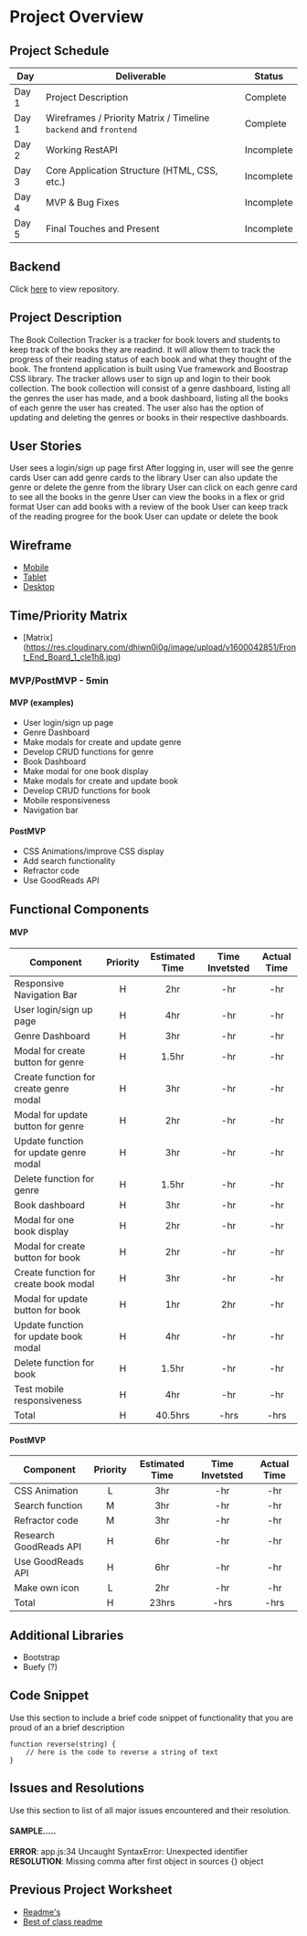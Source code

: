 # Project Overview

## Project Schedule

|  Day | Deliverable | Status
|---|---| ---|
|Day 1| Project Description | Complete
|Day 1| Wireframes / Priority Matrix / Timeline `backend` and `frontend`| Complete
|Day 2| Working RestAPI | Incomplete
|Day 3| Core Application Structure (HTML, CSS, etc.) | Incomplete
|Day 4| MVP & Bug Fixes | Incomplete
|Day 5| Final Touches and Present | Incomplete

## Backend
Click [here](https://github.com/krislee/project4-backend) to view repository.

## Project Description
The Book Collection Tracker is a tracker for book lovers and students to keep track of the books they are readind. It will allow them to track the progress of their reading status of each book and what they thought of the book. The frontend application is built using Vue framework and Boostrap CSS library. The tracker allows user to sign up and login to their book collection. The book collection will consist of a genre dashboard, listing all the genres the user has made, and a book dashboard, listing all the books of each genre the user has created. The user also has the option of updating and deleting the genres or books in their respective dashboards. 

## User Stories 
User sees a login/sign up page first
After logging in, user will see the genre cards
User can add genre cards to the library
User can also update the genre or delete the genre from the library
User can click on each genre card to see all the books in the genre
User can view the books in a flex or grid format
User can add books with a review of the book
User can keep track of the reading progree for the book
User can update or delete the book

## Wireframe

- [Mobile](https://res.cloudinary.com/dhiwn0i0g/image/upload/v1600036729/Screen_Shot_2020-09-12_at_11.47.47_AM_fue0tb.png)
- [Tablet](https://git.generalassemb.ly/SEIR-629/project-1-portfolio/blob/master/readme-assets/nav-highlight.gif)
- [Desktop](https://git.generalassemb.ly/SEIR-629/project-1-portfolio/blob/master/readme-assets/desktop.png)


## Time/Priority Matrix 

- [Matrix] (https://res.cloudinary.com/dhiwn0i0g/image/upload/v1600042851/Front_End_Board_1_cle1h8.jpg)

### MVP/PostMVP - 5min
#### MVP (examples)

- User login/sign up page
- Genre Dashboard
- Make modals for create and update genre
- Develop CRUD functions for genre
- Book Dashboard
- Make modal for one book display
- Make modals for create and update book
- Develop CRUD functions for book
- Mobile responsiveness
- Navigation bar


#### PostMVP 

- CSS Animations/improve CSS display
- Add search functionality
- Refractor code
- Use GoodReads API

## Functional Components
#### MVP
| Component | Priority | Estimated Time | Time Invetsted | Actual Time |
| --- | :---: |  :---: | :---: | :---: |
| Responsive Navigation Bar | H | 2hr | -hr | -hr|
| User login/sign up page | H | 4hr | -hr | -hr|
| Genre Dashboard | H | 3hr | -hr | -hr|
| Modal for create button for genre | H | 1.5hr| -hr | -hr |
| Create function for create genre modal| H | 3hr | -hr | -hr|
| Modal for update button for genre | H | 2hr| -hr | -hr |
| Update function for update genre modal | H | 3hr | -hr | -hr|
| Delete function for genre | H | 1.5hr | -hr | -hr|
| Book dashboard | H | 3hr | -hr | -hr|
| Modal for one book display | H | 2hr | -hr | -hr|
| Modal for create button for book  | H | 2hr | -hr | -hr|
| Create function for create book modal | H | 3hr | -hr | -hr|
| Modal for update button for book | H | 1hr| 2hr | -hr |
| Update function for update book modal | H | 4hr | -hr | -hr|
| Delete function for book | H | 1.5hr | -hr | -hr|
| Test mobile responsiveness | H | 4hr | -hr | -hr|
| Total | H | 40.5hrs| -hrs | -hrs |

#### PostMVP
| Component | Priority | Estimated Time | Time Invetsted | Actual Time |
| --- | :---: |  :---: | :---: | :---: |
| CSS Animation | L | 3hr | -hr | -hr|
| Search function | M | 3hr | -hr | -hr|
| Refractor code | M | 3hr | -hr | -hr|
| Research GoodReads API | H | 6hr | -hr | -hr|
| Use GoodReads API | H | 6hr | -hr | -hr|
| Make own icon | L | 2hr | -hr | -hr|
| Total | H | 23hrs| -hrs | -hrs |

## Additional Libraries
- Bootstrap
- Buefy (?) 

## Code Snippet

Use this section to include a brief code snippet of functionality that you are proud of an a brief description  

```
function reverse(string) {
	// here is the code to reverse a string of text
}
```

## Issues and Resolutions
 Use this section to list of all major issues encountered and their resolution.

#### SAMPLE.....
**ERROR**: app.js:34 Uncaught SyntaxError: Unexpected identifier                                
**RESOLUTION**: Missing comma after first object in sources {} object

## Previous Project Worksheet
 - [Readme's](https://github.com/jkeohan/fewd-class-repo/tree/master/final-project-worksheet/project-worksheet-examples)
 - [Best of class readme](https://github.com/jkeohan/fewd-class-repo/blob/master/final-project-worksheet/project-worksheet-examples/portfolio-gracie.md)
